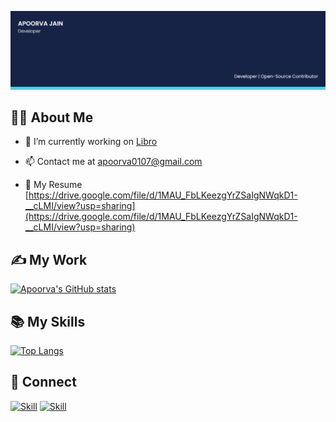 ![Apoorva Jain's-cover](./cover-image.png)

## 👩🏽 About Me

- 🔭 I’m currently working on [Libro](https://github.com/infiniteoverflow/Libro)

<!-- - 🌱 I’m currently learning **React, Java**

- 👯 I’m looking to collaborate on **React/Vue/Vanilla Projects**

- 👨‍💻 All of my projects are available at [https://xjaagrav.vercel.app/projects](https://xjaagrav.vercel.app/projects)

- You can check out my Arduino projects right **[here](https://www.instructables.com/member/xJaagrav/)**.

- 📝 I regularly write articles on [https://xjaagrav.vercel.app/stories](https://xjaagrav.vercel.app/stories)

- 💬 Ask me about **React, Vue, Web Development and UI/UX** -->

- 📫 Contact me at apoorva0107@gmail.com

- 📄 My Resume [https://drive.google.com/file/d/1MAU_FbLKeezgYrZSaIgNWqkD1-__cLMI/view?usp=sharing](https://drive.google.com/file/d/1MAU_FbLKeezgYrZSaIgNWqkD1-__cLMI/view?usp=sharing)

<!-- - ⚡ Fun fact **People often call me an alien** -->

## ✍ My Work

[![Apoorva's GitHub stats](https://github-readme-stats.vercel.app/api?username=Apoorva0107&show_icons=true&theme=dark)](https://github.com/Apoorva0107)

<!-- Here are some of my projects on Github that I am proud of: -->

<!-- [![CodeX](https://github-readme-stats.vercel.app/api/pin/?username=Jaagrav&repo=Codex&show_icons=true&theme=dark)](https://github.com/Jaagrav/CodeX)
[![Xper](https://github-readme-stats.vercel.app/api/pin/?username=Jaagrav&repo=Xper&show_icons=true&theme=dark)](https://github.com/Jaagrav/Xper)
[![Cordion](https://github-readme-stats.vercel.app/api/pin/?username=Jaagrav&repo=Cordion&show_icons=true&theme=dark)](https://github.com/Jaagrav/Cordion)
[![Recess](https://github-readme-stats.vercel.app/api/pin/?username=avinashkranjan&repo=Recess&show_icons=true&theme=dark)](https://github.com/Jaagrav/Recess) -->

## 📚 My Skills

[![Top Langs](https://github-readme-stats.vercel.app/api/top-langs/?username=apoorva0107&layout=compact&show_icons=true&theme=dark)](https://github.com/apoorva0107/apoorva0107)

<!-- ![Skill](https://img.shields.io/badge/HTML5-E34F26?style=for-the-badge&logo=html5&logoColor=white)
![Skill](https://img.shields.io/badge/CSS3-1572B6?style=for-the-badge&logo=css3&logoColor=white)
![Skill](https://img.shields.io/badge/JavaScript-323330?style=for-the-badge&logo=javascript&logoColor=F7DF1E)
![Skill](https://img.shields.io/badge/Node.js-43853D?style=for-the-badge&logo=node.js&logoColor=white)
![Skill](https://img.shields.io/badge/npm-CB3837?style=for-the-badge&logo=npm&logoColor=white)
![Skill](https://img.shields.io/badge/Yarn-2C8EBB?style=for-the-badge&logo=yarn&logoColor=white)
![Skill](https://img.shields.io/badge/Express.js-000000?style=for-the-badge&logo=express&logoColor=white)
![Skill](https://img.shields.io/badge/Sass-CC6699?style=for-the-badge&logo=sass&logoColor=white)
![Skill](https://img.shields.io/badge/Java-ED8B00?style=for-the-badge&logo=java&logoColor=white)
![Skill](https://img.shields.io/badge/Markdown-000000?style=for-the-badge&logo=markdown&logoColor=white)
![Skill](https://img.shields.io/badge/React-20232A?style=for-the-badge&logo=react&logoColor=61DAFB)
![Skill](https://img.shields.io/badge/React_Native-20232A?style=for-the-badge&logo=react&logoColor=61DAFB)
![Skill](https://img.shields.io/badge/Bootstrap-563D7C?style=for-the-badge&logo=bootstrap&logoColor=white)
![Skill](https://img.shields.io/badge/styled--components-DB7093?style=for-the-badge&logo=styled-components&logoColor=white)
![Skill](https://img.shields.io/badge/Material--UI-0081CB?style=for-the-badge&logo=material-ui&logoColor=white)
![Skill](https://img.shields.io/badge/React_Router-CA4245?style=for-the-badge&logo=react-router&logoColor=white)
![Skill](https://img.shields.io/badge/jQuery-0769AD?style=for-the-badge&logo=jquery&logoColor=white)
![Skill](https://img.shields.io/badge/Netlify-00C7B7?style=for-the-badge&logo=netlify&logoColor=white)
![Skill](https://img.shields.io/badge/Heroku-430098?style=for-the-badge&logo=heroku&logoColor=white)
![Skill](https://img.shields.io/badge/Google_Cloud-4285F4?style=for-the-badge&logo=google-cloud&logoColor=white)
![Skill](https://img.shields.io/badge/firebase-ffca28?style=for-the-badge&logo=firebase&logoColor=white)
![Skill](https://img.shields.io/badge/Git-F05032?style=for-the-badge&logo=git&logoColor=white)
![Skill](https://img.shields.io/badge/next.js-000000?style=for-the-badge&logo=next.js&logoColor=white)
![Skill](https://img.shields.io/badge/Postman-FF6C37?style=for-the-badge&logo=Postman&logoColor=white)
![Skill](https://img.shields.io/badge/Visual_Studio_Code-0078D4?style=for-the-badge&logo=visual%20studio%20code&logoColor=white)
![Skill](https://img.shields.io/badge/Microsoft_Office-D83B01?style=for-the-badge&logo=microsoft-office&logoColor=white) -->

## 🤝 Connect

[![Skill](https://img.shields.io/badge/LinkedIn-0077B5?style=for-the-badge&logo=linkedin&logoColor=white)](https://www.linkedin.com/in/apoorva0107/) [![Skill](https://img.shields.io/badge/GitHub-100000?style=for-the-badge&logo=github&logoColor=white)](https://github.com/apoorva0107)
<!-- [![Skill](https://img.shields.io/badge/Twitter-1DA1F2?style=for-the-badge&logo=twitter&logoColor=white)](https://twitter.com/xJaagrav) -->
<!-- [![Skill](https://img.shields.io/badge/Instagram-E4405F?style=for-the-badge&logo=instagram&logoColor=white)](https://www.instagram.com/xjaagrav/) -->
<!-- [![Skill](https://img.shields.io/badge/GitHub-100000?style=for-the-badge&logo=github&logoColor=white)](https://github.com/apoorva0107) -->
